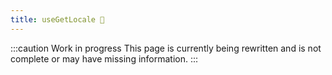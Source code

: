 ```yaml
---
title: useGetLocale 🚧
---
```


:::caution Work in progress
This page is currently being rewritten and is not complete or may have missing information.
:::